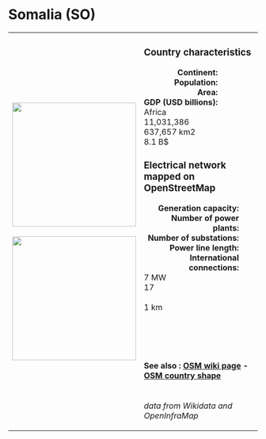 # Somalia (SO)

<table width="90%">
<tr>
<td>
<img src="http://commons.wikimedia.org/wiki/Special:FilePath/Flag%20of%20Somalia.svg" width="250">
<br><br>
<img src="http://commons.wikimedia.org/wiki/Special:FilePath/Somalia%20%28orthographic%20projection%292.svg" width="250"></td>
<td>
<h3>Country characteristics</h3>
<div style="display: inline-block;text-align:right;margin-right:30px;font-weight: bold;">
Continent:<br>Population:<br>Area:<br>GDP (USD billions):
</div>
<div style="display: inline-block;">
Africa<br>11,031,386<br>637,657 km2<br>8.1 B$
</div>
<h3>Electrical network mapped on OpenStreetMap</h3>
<div style="display: inline-block;text-align:right;margin-right:30px;font-weight: bold;">Generation capacity:<br>
Number of power plants:<br>
Number of substations:<br>
Power line length:<br>
International connections:<br>
</div>
<div style="display: inline-block;">7 MW<br>
17<br>
<br>
1 km<br>
<br>
</div>

<br><br><h4>See also :
<a href="https://wiki.openstreetmap.org/wiki/Power_networks/Somalia" target="_blank">OSM wiki page</a> -
<a href="https://openstreetmap.org/relation/192799" target="_blank">OSM country shape</a>
</h4>

<br><i>data from Wikidata and OpenInfraMap</i>
</td>
</tr>
</table>




